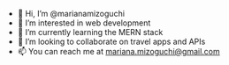 - 👋 Hi, I’m @marianamizoguchi
- 👀 I’m interested in web development
- 🌱 I’m currently learning the MERN stack
- 💞️ I’m looking to collaborate on travel apps and APIs
- 📫 You can reach me at mariana.mizoguchi@gmail.com

<!---
marianamizoguchi/marianamizoguchi is a ✨ special ✨ repository because its `README.md` (this file) appears on your GitHub profile.
You can click the Preview link to take a look at your changes.
--->
